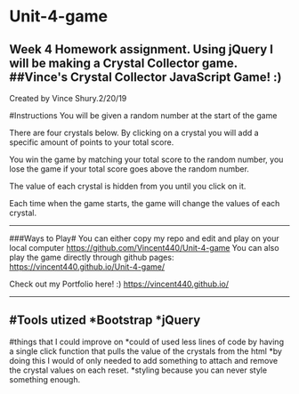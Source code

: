 # Unit-4-game
Week 4 Homework assignment. Using jQuery I will be making a Crystal Collector game.
##Vince's Crystal Collector JavaScript Game! :)
-----------------------------------------------------------------------------
Created by Vince Shury.2/20/19

#Instructions
You will be given a random number at the start of the game

There are four crystals below. By clicking on a crystal you will add a specific amount of points to your total score.

You win the game by matching your total score to the random number,
you lose the game if your total score goes above the random number.

The value of each crystal is hidden from you until you click on it.

Each time when the game starts, the game will change the values of each crystal.

------------------------------------------------------------
###Ways to Play#
You can either copy my repo and edit and play on your local computer
https://github.com/Vincent440/Unit-4-game
You can also play the game directly through github pages:
https://vincent440.github.io/Unit-4-game/

Check out my Portfolio here! :)
https://vincent440.github.io/


------------------------------------------------------------
#Tools utized
*Bootstrap
*jQuery
---------------------------------------------------------------
#things that I could improve on
*could of used less lines of code by having a single click function that pulls the value of the crystals from the html
*by doing this I would of only needed to add something to attach and remove the crystal values on each reset.
*styling because you can never style something enough. 

